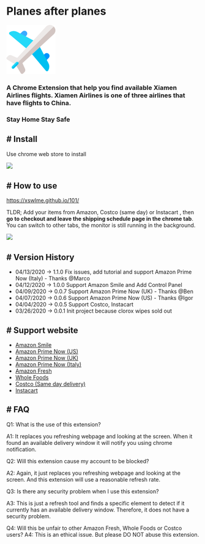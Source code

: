 # Planes after planes

![logo](https://github.com/nosna/planes_after_planes/blob/master/img/plane.png)

### A Chrome Extension that help you find available Xiamen Airlines flights. Xiamen Airlines is one of three airlines that have flights to China.

### **Stay Home Stay Safe**

## # Install

Use chrome web store to install 

[![](https://xswlme.github.io/img/ChromeWebStore_BadgeWBorder_v2_206x58.png)](https://chrome.google.com/webstore/detail/delivery-availability-che/aciieodoebcieadfecdgeeooelmflkal)

## #  How to use

https://xswlme.github.io/101/

TLDR; Add your items from Amazon, Costco (same day) or Instacart , then **go to checkout and leave the shipping schedule page in the chrome tab**. You can switch to other tabs, the monitor is still running in the background.


![](https://xswlme.github.io/img/banner.jpg)


## # Version History

* 04/13/2020 -> 1.1.0 Fix issues, add tutorial and support Amazon Prime Now (Italy) -  Thanks @Marco
* 04/12/2020 -> 1.0.0 Support Amazon Smile and Add Control Panel 
* 04/09/2020 -> 0.0.7 Support Amazon Prime Now (UK) - Thanks @Ben 
* 04/07/2020 -> 0.0.6 Support Amazon Prime Now (US) - Thanks @Igor
* 04/04/2020 -> 0.0.5 Support Costco, Instacart
* 03/26/2020 -> 0.0.1 Init project because clorox wipes sold out

## # Support website
*  [Amazon Smile](https://smile.amazon.com/)
*  [Amazon Prime Now (US)](https://primenow.amazon.com/)
*  [Amazon Prime Now (UK)](https://primenow.amazon.co.uk/)
*  [Amazon Prime Now (Italy)](https://primenow.amazon.it/)
*  [Amazon Fresh](http://fresh.amazon.com/)
*  [Whole Foods](https://www.amazon.com/alm/storefront?almBrandId=VUZHIFdob2xlIEZvb2Rz&ref_=nav_cs_whole_foods_in_region)
*  [Costco (Same day delivery) ](https://sameday.costco.com/store/costco/storefront)
*  [Instacart](https://www.instacart.com/store) 

## # FAQ

Q1: What is the use of this extension?

A1: It replaces you refreshing webpage and looking at the screen. When it found an available delivery window it will notify you using chrome notification.


Q2: Will this extension cause my account to be blocked?

A2: Again, it just replaces you refreshing webpage and looking at the screen. And this extension will use a reasonable refresh rate.

Q3: Is there any security problem when I use this extension?

A3: This is just a refresh tool and finds a specific element to detect if it currently has an available delivery window. Therefore, it does not have a security problem.

Q4: Will this be unfair to other Amazon Fresh, Whole Foods or Costco users?
A4: This is an ethical issue. But please DO NOT abuse this extension.


